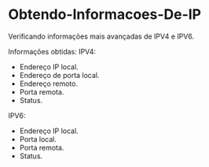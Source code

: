 # Obtendo-Informacoes-De-IP

Verificando informações mais avançadas de IPV4 e IPV6.

Informações obtidas:
IPV4:
- Endereço IP local.
- Endereço de porta local.
- Endereço remoto.
- Porta remota.
- Status.

IPV6:
- Endereço IP local.
- Porta local.
- Porta remota.
- Status.
